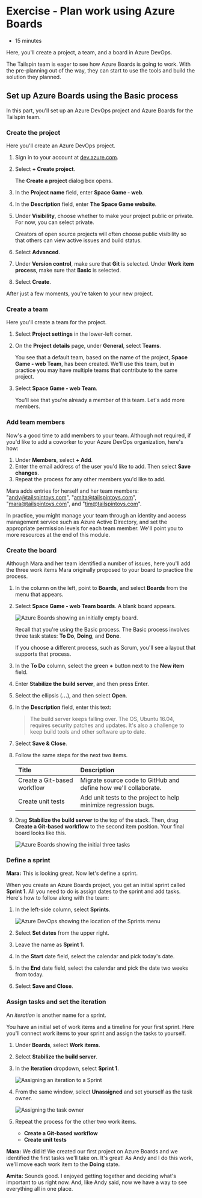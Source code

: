 # Exercise - Plan work using Azure Boards

- 15 minutes

Here, you'll create a project, a team, and a board in Azure DevOps.

The Tailspin team is eager to see how Azure Boards is going to work. With the pre-planning out of the way, they can start to use the tools and build the solution they planned.

## Set up Azure Boards using the Basic process

In this part, you'll set up an Azure DevOps project and Azure Boards for the Tailspin team.

### Create the project

Here you'll create an Azure DevOps project.

1. Sign in to your account at [dev.azure.com](https://dev.azure.com/).

2. Select **+ Create project**.

   The **Create a project** dialog box opens.

3. In the **Project name** field, enter **Space Game - web**.

4. In the **Description** field, enter **The Space Game website**.

5. Under **Visibility**, choose whether to make your project public or private. For now, you can select private.

   Creators of open source projects will often choose public visibility so that others can view active issues and build status.

6. Select **Advanced**.

7. Under **Version control**, make sure that **Git** is selected. Under **Work item process**, make sure that **Basic** is selected.

8. Select **Create**.

After just a few moments, you're taken to your new project.

### Create a team

Here you'll create a team for the project.

1. Select **Project settings** in the lower-left corner.

2. On the **Project details** page, under **General**, select **Teams**.

   You see that a default team, based on the name of the project, **Space Game - web Team**, has been created. We'll use this team, but in practice you may have multiple teams that contribute to the same project.

3. Select **Space Game - web Team**.

   You'll see that you're already a member of this team. Let's add more members.

### Add team members

Now's a good time to add members to your team. Although not required, if you'd like to add a coworker to your Azure DevOps organization, here's how:

1. Under **Members**, select **+ Add**.
2. Enter the email address of the user you'd like to add. Then select **Save changes**.
3. Repeat the process for any other members you'd like to add.

Mara adds entries for herself and her team members: "andy@tailspintoys.com", "amita@tailspintoys.com", "mara@tailspintoys.com", and "tim@tailspintoys.com".

In practice, you might manage your team through an identity and access management service such as Azure Active Directory, and set the appropriate permission levels for each team member. We'll point you to more resources at the end of this module.

### Create the board

Although Mara and her team identified a number of issues, here you'll add the three work items Mara originally proposed to your board to practice the process.

1. In the column on the left, point to **Boards**, and select **Boards** from the menu that appears.

2. Select **Space Game - web Team boards**. A blank board appears.

   ![Azure Boards showing an initially empty board.](https://docs.microsoft.com/en-us/learn/azure-devops/choose-an-agile-approach/media/3-blank-board.png)

   Recall that you're using the Basic process. The Basic process involves three task states: **To Do**, **Doing**, and **Done**.

   If you choose a different process, such as Scrum, you'll see a layout that supports that process.

3. In the **To Do** column, select the green **+** button next to the **New item** field.

4. Enter **Stabilize the build server**, and then press Enter.

5. Select the ellipsis (**...**), and then select **Open**.

6. In the **Description** field, enter this text:

   > The build server keeps falling over. The OS, Ubuntu 16.04, requires security patches and updates. It's also a challenge to keep build tools and other software up to date.

7. Select **Save & Close**.

8. Follow the same steps for the next two items.

   | Title                       | Description                                                  |
   | :-------------------------- | :----------------------------------------------------------- |
   | Create a Git-based workflow | Migrate source code to GitHub and define how we'll collaborate. |
   | Create unit tests           | Add unit tests to the project to help minimize regression bugs. |

9. Drag **Stabilize the build server** to the top of the stack. Then, drag **Create a Git-based workflow** to the second item position. Your final board looks like this.

   ![Azure Boards showing the initial three tasks](https://docs.microsoft.com/en-us/learn/azure-devops/shared/media/build-initial-tasks.png)

### Define a sprint

**Mara:** This is looking great. Now let's define a sprint.

When you create an Azure Boards project, you get an initial sprint called **Sprint 1**. All you need to do is assign dates to the sprint and add tasks. Here's how to follow along with the team:

1. In the left-side column, select **Sprints**.

   ![Azure DevOps showing the location of the Sprints menu](https://docs.microsoft.com/en-us/learn/azure-devops/choose-an-agile-approach/media/4-boards-sprints-menu.png)

2. Select **Set dates** from the upper right.

3. Leave the name as **Sprint 1**.

4. In the **Start** date field, select the calendar and pick today's date.

5. In the **End** date field, select the calendar and pick the date two weeks from today.

6. Select **Save and Close**.

### Assign tasks and set the iteration

An *iteration* is another name for a sprint.

You have an initial set of work items and a timeline for your first sprint. Here you'll connect work items to your sprint and assign the tasks to yourself.

1. Under **Boards**, select **Work items**.

2. Select **Stabilize the build server**.

3. In the **Iteration** dropdown, select **Sprint 1**.

   ![Assigning an iteration to a Sprint](https://docs.microsoft.com/en-us/learn/azure-devops/choose-an-agile-approach/media/3-assign-sprint.png)

4. From the same window, select **Unassigned** and set yourself as the task owner.

   ![Assigning the task owner](https://docs.microsoft.com/en-us/learn/azure-devops/choose-an-agile-approach/media/3-assign-owner.png)

5. Repeat the process for the other two work items.

   - **Create a Git-based workflow**
   - **Create unit tests**

**Mara:** We did it! We created our first project on Azure Boards and we identified the first tasks we'll take on. It's great! As Andy and I do this work, we'll move each work item to the **Doing** state.

**Amita:** Sounds good. I enjoyed getting together and deciding what's important to us right now. And, like Andy said, now we have a way to see everything all in one place.
